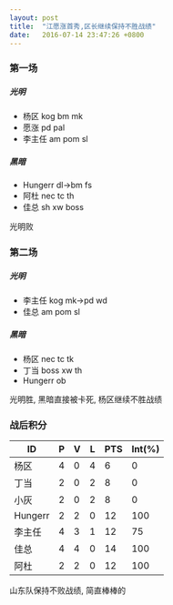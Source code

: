 ```yaml
--- 
layout: post
title:  "江愿涨首秀,区长继续保持不胜战绩"
date:   2016-07-14 23:47:26 +0800
---
```


### 第一场

##### 光明

- 杨区 kog bm mk
- 愿涨 pd pal
- 李主任  am pom sl

##### 黑暗

- Hungerr dl->bm fs
- 阿杜    nec tc th
- 佳总    sh xw boss

光明败


### 第二场

##### 光明

- 李主任  kog mk->pd wd
- 佳总    am pom sl

##### 黑暗

- 杨区 nec tc tk
- 丁当 boss xw th
- Hungerr  ob

光明胜, 黑暗直接被卡死, 杨区继续不胜战绩


### 战后积分

| ID | P | V | L | PTS | Int(%) |
| - | - | - | - | - | - |
| 杨区 | 4 | 0 | 4 | 6 | 0 |
| 丁当 | 2 | 0 | 2 | 8 | 0 |
| 小灰 | 2 | 0 | 2 | 8 | 0 |
| Hungerr | 2 | 2 | 0 | 12 | 100 |
| 李主任 | 4 | 3 | 1 | 12 | 75 |
| 佳总 | 4 | 4 | 0 | 14 | 100 |
| 阿杜 | 2 | 2 | 0 | 12 | 100 |

山东队保持不败战绩, 简直棒棒的
